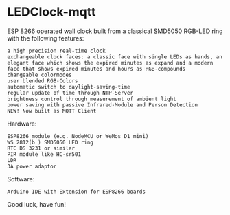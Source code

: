# LEDClock-mqtt

ESP 8266 operated wall clock built from a classical SMD5050 RGB-LED ring with the following features:

    a high precision real-time clock
    exchangeable clock faces: a classic face with single LEDs as hands, an elegant face which shows the expired minutes as expand and a modern face that shows expired minutes and hours as RGB-compounds
    changeable colormodes
    user blended RGB-Colors
    automatic switch to daylight-saving-time
    regular update of time through NTP-Server
    brightness control through measurement of ambient light
    power saving with passive Infrared-Module and Person Detection
    NEW! Now built as MQTT Client


Hardware:

    ESP8266 module (e.g. NodeMCU or WeMos D1 mini)
    WS 2812(b ) SMD5050 LED ring
    RTC DS 3231 or similar
    PIR module like HC-sr501
    LDR
    3A power adaptor

Software:

    Arduino IDE with Extension for ESP8266 boards

Good luck, have fun!
